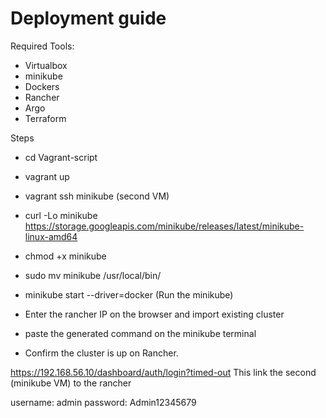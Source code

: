 # Deployment guide

Required Tools:
 - Virtualbox
 - minikube
 - Dockers
 - Rancher
 - Argo
 - Terraform

Steps

- cd Vagrant-script

- vagrant up

- vagrant ssh minikube (second VM)

- curl -Lo minikube https://storage.googleapis.com/minikube/releases/latest/minikube-linux-amd64

- chmod +x minikube

- sudo mv minikube /usr/local/bin/

- minikube start --driver=docker (Run the minikube)

- Enter the rancher IP on the browser and import existing cluster

- paste the generated command on the minikube terminal

- Confirm the cluster is up on Rancher.
  
https://192.168.56.10/dashboard/auth/login?timed-out 
This link the second (minikube VM) to the rancher

username: admin
password: Admin12345679


